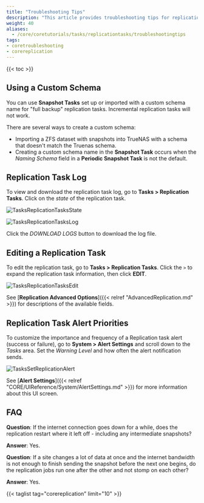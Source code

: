 ```yaml
---
title: "Troubleshooting Tips"
description: "This article provides troubleshooting tips for replication tasks on TrueNAS CORE."
weight: 40
aliases:
  - /core/coretutorials/tasks/replicationtasks/troubleshootingtips
tags:
- coretroubleshooting
- corereplication
---
```


{{< toc >}}

## Using a Custom Schema

You can use **Snapshot Tasks** set up or imported with a custom schema name for "full backup" replication tasks. Incremental replication tasks will not work.

There are several ways to create a custom schema:
* Importing a ZFS dataset with snapshots into TrueNAS with a schema that doesn't match the Truenas schema.
* Creating a custom schema name in the **Snapshot Task** occurs when the *Naming Schema* field in a **Periodic Snapshot Task** is not the default.

## Replication Task Log

To view and download the replication task log, go to **Tasks > Replication Tasks**.
Click on the *state* of the replication task.

![TasksReplicationTasksState](/images/CORE/12.0/RepTaskErrorCORE.png "Replication Task State")

![TasksReplicationTasksLog](/images/CORE/12.0/RepTaskLogDownloadCORE.png "Replication Task Log")

Click the *DOWNLOAD LOGS* button to download the log file.

## Editing a Replication Task

To edit the replication task, go to **Tasks > Replication Tasks**.
Click the `>` to expand the replication task information, then click **EDIT**.

![TasksReplicationTasksEdit](/images/CORE/12.0/RepEditTaskCORE.png "Replication Task Edit")

See [**Replication Advanced Options**]({{< relref "AdvancedReplication.md" >}}) for descriptions of the available fields.

## Replication Task Alert Priorities

To customize the importance and frequency of a Replication task alert (success or failure), go to **System > Alert Settings** and scroll down to the *Tasks* area.
Set the *Warning Level* and how often the alert notification sends.

![TasksSetReplicationAlert](/images/CORE/12.0/AlertTaskReplication.png "Set Replication Alert")

See [**Alert Settings**]({{< relref "CORE/UIReference/System/AlertSettings.md" >}}) for more information about this UI screen.

## FAQ

**Question**: If the internet connection goes down for a while, does the replication restart where it left off - including any intermediate snapshots?

**Answer**: Yes.

**Question**: If a site changes a lot of data at once and the internet bandwidth is not enough to finish sending the snapshot before the next one begins, do the replication jobs run one after the other and not stomp on each other?

**Answer**: Yes.
 
{{< taglist tag="corereplication" limit="10" >}}
